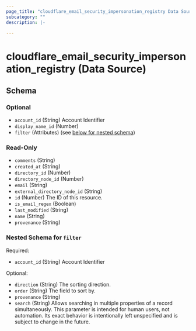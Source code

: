 ```yaml
---
page_title: "cloudflare_email_security_impersonation_registry Data Source - Cloudflare"
subcategory: ""
description: |-
  
---
```


# cloudflare_email_security_impersonation_registry (Data Source)




<!-- schema generated by tfplugindocs -->
## Schema

### Optional

- `account_id` (String) Account Identifier
- `display_name_id` (Number)
- `filter` (Attributes) (see [below for nested schema](#nestedatt--filter))

### Read-Only

- `comments` (String)
- `created_at` (String)
- `directory_id` (Number)
- `directory_node_id` (Number)
- `email` (String)
- `external_directory_node_id` (String)
- `id` (Number) The ID of this resource.
- `is_email_regex` (Boolean)
- `last_modified` (String)
- `name` (String)
- `provenance` (String)

<a id="nestedatt--filter"></a>
### Nested Schema for `filter`

Required:

- `account_id` (String) Account Identifier

Optional:

- `direction` (String) The sorting direction.
- `order` (String) The field to sort by.
- `provenance` (String)
- `search` (String) Allows searching in multiple properties of a record simultaneously.
This parameter is intended for human users, not automation. Its exact
behavior is intentionally left unspecified and is subject to change
in the future.


